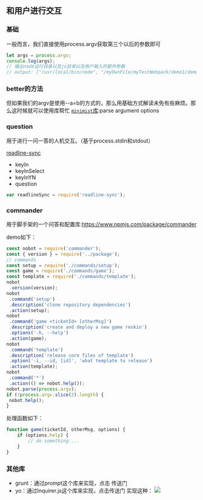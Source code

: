
## 和用户进行交互
### 基础
一般而言，我们直接使用process.argv获取第三个以后的参数即可
``` javascript
let args = process.argv;
console.log(args);
// 输出node运行目录以及js目录以及用户输入的额外参数
// output: ["/usr/local/bin/node", "/myOwnFile/myTestWebpack/demo1/demoProcess.js"]
```

### better的方法
但如果我们的argv是使用--a=b的方式的，那么用基础方式解读未免有些麻烦。那么这时候就可以使用库帮忙
[`minimist`库](https://www.npmjs.com/package/minimist):parse argument options

### question
用于进行一问一答的人机交互。（基于process.stdin和stdout）

[readline-sync](https://www.npmjs.com/package/readline-sync)
- keyIn
- keyInSelect
- keyInYN
- question
``` javascript
var readlineSync = require('readline-sync');
```

### commander
用于脚手架的一个问答和配置库:https://www.npmjs.com/package/commander

demo如下：
``` javascript
const nobot = require('commander');
const { version } = require('../package');
// commands
const setup = require('./commands/setup');
const game = require('./commands/game');
const template = require('./commands/template');
nobot
 .version(version);
nobot
 .command('setup')
 .description('clone repository dependencies')
 .action(setup);
nobot
 .command('game <ticketId> [otherMsg]')
 .description('create and deploy a new game reskin')
 .options('-h, --help')
 .action(game);
nobot
 .command('template')
 .description('release core files of template')
 .option('-i, --id, [id]', 'what template to release')
 .action(template);
nobot
 .command('*')
 .action(() => nobot.help());
nobot.parse(process.argv);
if (!process.argv.slice(2).length) {
 nobot.help();
}
```

处理函数如下：
```javascript
function game(ticketId, otherMsg, options) {
    if (options.help) {
        // do something....
    }
}
```

### 其他库
- grunt：通过prompt这个库来实现，点击 传送门
- yo：通过Inquirer.js这个库来实现，点击传送门
实现这种：
![](https://segmentfault.com/img/bVCJ0f)
